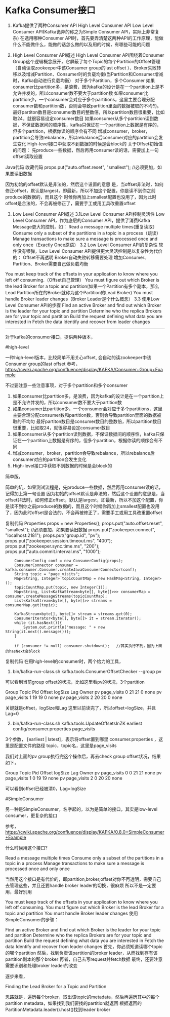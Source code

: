 # Kafka Consumer接口


1. Kafka提供了两种Consumer API
High Level Consumer API
Low Level Consumer API(Kafka诡异的称之为Simple Consumer API，实际上非常复杂)
在选用哪种Consumer API时，首先要弄清楚这两种API的工作原理，能做什么不能做什么，能做的话怎么做的以及用的时候，有哪些可能的问题
 
2. High Level Consumer API概述
High Level Consumer API围绕着Consumer Group这个逻辑概念展开，它屏蔽了每个Topic的每个Partition的Offset管理（自动读取zookeeper中该Consumer group的last offset ）、Broker失败转移以及增减Partition、Consumer时的负载均衡(当Partition和Consumer增减时，Kafka自动进行负载均衡）
对于多个Partition，多个Consumer
如果consumer比partition多，是浪费，因为kafka的设计是在一个partition上是不允许并发的，所以consumer数不要大于partition数
如果consumer比partition少，一个consumer会对应于多个partitions，这里主要合理分配consumer数和partition数，否则会导致partition里面的数据被取的不均匀。最好partiton数目是consumer数目的整数倍，所以partition数目很重要，比如取24，就很容易设定consumer数目
如果consumer从多个partition读到数据，不保证数据间的顺序性，kafka只保证在一个partition上数据是有序的，但多个partition，根据你读的顺序会有不同
增减consumer，broker，partition会导致rebalance，所以rebalance后consumer对应的partition会发生变化
High-level接口中获取不到数据的时候是会block的
关于Offset初始值的问题：
先produce一些数据，然后再用consumer读的话，需要加上一句offset读取设置
 
Java代码  收藏代码
props.put("auto.offset.reset", "smallest"); //必须要加，如果要读旧数据  
 
因为初始的offset默认是非法的，然后这个设置的意思 是，当offset非法时，如何修正offset，默认是largest，即最新，所以不加这个配置，你是读不到你之前produce的数据的，而且这个 时候你再加上smallest配置也没用了，因为此时offset是合法的，不会再被修正了，需要手工或用工具改重置offset
 
 
 
3. Low Level Consumer API概述
3.1Low Level Consumer API控制灵活性
Low Level Consumer API，作为底层的Consumer API，提供了消费Kafka Message更大的控制，如：
Read a message multiple times(重复读取）
Consume only a subset of the partitions in a topic in a process（跳读）
Manage transactions to make sure a message is processed once and only once（Exactly Once原语）
3.2 Low Level Consumer API的复杂性
软件没有银弹，Low Level Consumer API提供更大灵活控制是以复杂性为代价的：
Offset不再透明
Broker自动失败转移需要处理
增加Consumer、Partition、Broker需要自己做负载均衡
 
You must keep track of the offsets in your application to know where you left off consuming.（Offset自己管理）
You must figure out which Broker is the lead Broker for a topic and partition(如果一个Partition有多个副本，那么Lead Partition所在的Broker就称为这个Partition的Lead Broker)
You must handle Broker leader changes（Broker Leader是个什么概念）
3.3 使用Low Level Consumer API的步骤
Find an active Broker and find out which Broker is the leader for your topic and partition
Determine who the replica Brokers are for your topic and partition
Build the request defining what data you are interested in
Fetch the data
Identify and recover from leader changes



---






对于kafka的consumer接口，提供两种版本，

 

#high-level

一种high-level版本，比较简单不用关心offset, 会自动的读zookeeper中该Consumer group的last offset 
参考，https://cwiki.apache.org/confluence/display/KAFKA/Consumer+Group+Example

不过要注意一些注意事项，对于多个partition和多个consumer 
1. 如果consumer比partition多，是浪费，因为kafka的设计是在一个partition上是不允许并发的，所以consumer数不要大于partition数 
2. 如果consumer比partition少，一个consumer会对应于多个partitions，这里主要合理分配consumer数和partition数，否则会导致partition里面的数据被取的不均匀 
    最好partiton数目是consumer数目的整数倍，所以partition数目很重要，比如取24，就很容易设定consumer数目 
3. 如果consumer从多个partition读到数据，不保证数据间的顺序性，kafka只保证在一个partition上数据是有序的，但多个partition，根据你读的顺序会有不同 
4. 增减consumer，broker，partition会导致rebalance，所以rebalance后consumer对应的partition会发生变化 
5. High-level接口中获取不到数据的时候是会block的

简单版，

简单的坑，如果测试流程是，先produce一些数据，然后再用consumer读的话，记得加上第一句设置 
因为初始的offset默认是非法的，然后这个设置的意思是，当offset非法时，如何修正offset，默认是largest，即最新，所以不加这个配置，你是读不到你之前produce的数据的，而且这个时候你再加上smallest配置也没用了，因为此时offset是合法的，不会再被修正了，需要手工或用工具改重置offset

复制代码
        Properties props = new Properties();
        props.put("auto.offset.reset", "smallest"); //必须要加，如果要读旧数据
         props.put("zookeeper.connect", "localhost:2181");
        props.put("group.id", "pv");
        props.put("zookeeper.session.timeout.ms", "400");
        props.put("zookeeper.sync.time.ms", "200");
        props.put("auto.commit.interval.ms", "1000");
        
        ConsumerConfig conf = new ConsumerConfig(props);
        ConsumerConnector consumer = kafka.consumer.Consumer.createJavaConsumerConnector(conf);
        String topic = "page_visits";
        Map<String, Integer> topicCountMap = new HashMap<String, Integer>();
        topicCountMap.put(topic, new Integer(1));
        Map<String, List<KafkaStream<byte[], byte[]>>> consumerMap = consumer.createMessageStreams(topicCountMap);
        List<KafkaStream<byte[], byte[]>> streams = consumerMap.get(topic);
        
        KafkaStream<byte[], byte[]> stream = streams.get(0); 
        ConsumerIterator<byte[], byte[]> it = stream.iterator();
        while (it.hasNext()){
            System.out.println("message: " + new String(it.next().message()));
        }
        
        if (consumer != null) consumer.shutdown();   //其实执行不到，因为上面的hasNext会block
复制代码
在用high-level的consumer时，两个给力的工具，

1. bin/kafka-run-class.sh kafka.tools.ConsumerOffsetChecker --group pv

可以看到当前group offset的状况，比如这里看pv的状况，3个partition

Group           Topic                          Pid Offset          logSize         Lag             Owner 
pv              page_visits                    0   21              21              0               none 
pv              page_visits                    1   19              19              0               none 
pv              page_visits                    2   20              20              0               none

关键就是offset，logSize和Lag 
这里以前读完了，所以offset=logSize，并且Lag=0

2. bin/kafka-run-class.sh kafka.tools.UpdateOffsetsInZK earliest config/consumer.properties  page_visits

3个参数， 
[earliest | latest]，表示将offset置到哪里 
consumer.properties ，这里是配置文件的路径 
topic，topic名，这里是page_visits

我们对上面的pv group执行完这个操作后，再去check group offset状况，结果如下，

Group           Topic                          Pid Offset          logSize         Lag             Owner 
pv              page_visits                    0   0               21              21              none 
pv              page_visits                    1   0               19              19              none 
pv              page_visits                    2   0               20              20              none

可以看到offset已经被清0，Lag=logSize



#SimpleConsumer

另一种是SimpleConsumer，名字起的，以为是简单的接口，其实是low-level consumer，更复杂的接口

参考，https://cwiki.apache.org/confluence/display/KAFKA/0.8.0+SimpleConsumer+Example

什么时候用这个接口?

Read a message multiple times
Consume only a subset of the partitions in a topic in a process
Manage transactions to make sure a message is processed once and only once
 

当然用这个接口是有代价的，即partition,broker,offset对你不再透明，需要自己去管理这些，并且还要handle broker leader的切换，很麻烦 
所以不是一定要用，最好别用

You must keep track of the offsets in your application to know where you left off consuming.
You must figure out which Broker is the lead Broker for a topic and partition
You must handle Broker leader changes
使用SimpleConsumer的步骤：

Find an active Broker and find out which Broker is the leader for your topic and partition
Determine who the replica Brokers are for your topic and partition
Build the request defining what data you are interested in
Fetch the data
Identify and recover from leader changes
首先，你必须知道读哪个topic的哪个partition 
然后，找到负责该partition的broker leader，从而找到存有该partition副本的那个broker 
再者，自己去写request并fetch数据 
最终，还要注意需要识别和处理broker leader的改变

 

逐步来看，

Finding the Lead Broker for a Topic and Partition

思路就是，遍历每个broker，取出该topic的metadata，然后再遍历其中的每个partition metadata，如果找到我们要找的partition就返回 
根据返回的PartitionMetadata.leader().host()找到leader broker